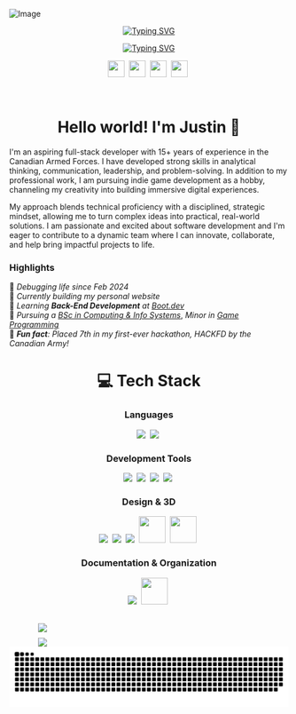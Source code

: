 ![Image](https://github.com/user-attachments/assets/6949e984-6f5c-4001-be6b-d7a1ed8cbf81)


<p align="center">
<a href="https://git.io/typing-svg"><img src="https://readme-typing-svg.demolab.com?font=Roboto+Mono&weight=500&size=40&duration=3000&pause=500&color=18677F&center=true&vCenter=true&width=435&height=50&lines=Full+Stack+Web+Dev;Indie+Game+Dev" alt="Typing SVG" /></a>
</p>
<p align="center">
<a href="https://git.io/typing-svg"><img src="https://readme-typing-svg.demolab.com?font=Roboto+Mono&weight=500&size=30&duration=3000&pause=500&color=18677F&center=true&vCenter=true&width=435&height=50&lines=Coding%2C+Creating%2C+Gaming" alt="Typing SVG" /></a>
</p>
<p align="center">
<a href = "mailto: justin.mnge@gmail.com"><img src="https://skillicons.dev/icons?i=gmail" width="30" height="30"></a>&nbsp;
<a href="https://www.facebook.com/justin.mnge1"><img src="https://github.com/user-attachments/assets/1db60db7-6a4f-4431-a588-73f424e03583" width="30" height="30"></a>&nbsp;
<a href="https://www.instagram.com/j.mnge/"><img src="https://skillicons.dev/icons?i=instagram" width="30" height="30"></a>&nbsp;
<a href="https://www.linkedin.com/in/justin-mnge/"><img src="https://github.com/user-attachments/assets/39e300d9-4ca7-4c69-975a-1e7289e93a46" width="30" height="30"></a>&nbsp;
</p>

<p align="center">
 <img src="https://komarev.com/ghpvc/?username=justinmnge&style=flat-square&color=red" alt=""/>
</p>

<h1 align="center"> 
 Hello world! I'm Justin 👋 
</h1>

I'm an aspiring full-stack developer with 15+ years of experience in the Canadian Armed Forces. I have developed strong skills in analytical thinking, communication, leadership, and problem-solving. In addition to my professional work, I am pursuing indie game development as a hobby, channeling my creativity into building immersive digital experiences.

My approach blends technical proficiency with a disciplined, strategic mindset, allowing me to turn complex ideas into practical, real-world solutions. I am passionate and excited about software development and I'm eager to contribute to a dynamic team where I can innovate, collaborate, and help bring impactful projects to life.

### Highlights 
 
<p align="left">
 
 🐛 *Debugging life since Feb 2024*<br>
🔭 *Currently building my personal website*<br>
🌱 *Learning __Back-End Development__ at* [*Boot.dev*](https://boot.dev)<br>
🎯 *Pursuing a* [*BSc in Computing & Info Systems*](https://www.athabascau.ca/programs/summary/bachelor-of-science-in-computing-and-information-systems.html#overview), *Minor in* [*Game Programming*](https://www.athabascau.ca/calendar/undergraduate/program-regulations/degrees/bsc-minor-in-game-programming.html)<br>
🎲 *__Fun fact__: Placed 7th in my first-ever hackathon, HACKFD by the Canadian Army!*<br>

<h1 align="center">
 💻 Tech Stack
</h1>

<h3 align="center">
 Languages
</h3>

<p align="center">
 <img src="https://skillicons.dev/icons?i=go">&nbsp;
 <img src="https://skillicons.dev/icons?i=py">&nbsp;
</p>

<h3 align="center">
 Development Tools
</h3>
<p align="center">
 <img src="https://skillicons.dev/icons?i=bash">&nbsp;
 <img src="https://skillicons.dev/icons?i=git">&nbsp;
 <img src="https://skillicons.dev/icons?i=github">&nbsp;
 <img src="https://skillicons.dev/icons?i=vscode">&nbsp;
</p>

<h3 align="center">
 Design & 3D
</h3>
<p align="center">
 <img src="https://skillicons.dev/icons?i=figma">&nbsp;
 <img src="https://skillicons.dev/icons?i=ps">&nbsp;
 <img src="https://skillicons.dev/icons?i=blender">&nbsp;
 <img src="https://github.com/user-attachments/assets/77b01264-6f49-4532-ac60-38b0b95a27f5" width="48" height="48">&nbsp;
 <img src="https://github.com/user-attachments/assets/68ce5212-519e-49f8-adcf-36ff0a5424fa" width="48" height="48">&nbsp;
</p>

<h3 align="center">
 Documentation & Organization
</h3>
<p align="center">
 <img src="https://skillicons.dev/icons?i=notion">&nbsp;
 <img src="https://github.com/user-attachments/assets/d28b41f3-f9c6-4cb0-a5b2-379c5445ede0" width="48" height="48">&nbsp;
</p>


<br>
<div align="center" style="display: flex; justify-content: center; gap: 10px; flex-wrap: wrap;">
  <img style="min-width: 400px; max-width: 48%;" src="https://github-readme-stats.vercel.app/api?username=justinmnge&show_icons=true&theme=noctis_minimus" />
  <img style="min-width: 400px; max-width: 48%;" src="https://github-readme-stats-git-masterrstaa-rickstaa.vercel.app/api/top-langs?username=justinmnge&show_icons=true&locale=en&layout=compact&theme=noctis_minimus&langs_count=10&card_width=320" />
</div>

<picture>
  <source media="(prefers-color-scheme: dark)" srcset="https://raw.githubusercontent.com/justinmnge/justinmnge/output/github-snake-dark.svg" />
  <source media="(prefers-color-scheme: light)" srcset="https://raw.githubusercontent.com/justinmnge/justinmnge/output/github-snake.svg" />
  <img alt="github-snake" src="https://raw.githubusercontent.com/justinmnge/justinmnge/output/github-snake.svg" />
</picture>

<!--
**justinmnge/justinmnge** is a ✨ _special_ ✨ repository because its `README.md` (this file) appears on your GitHub profile.

Here are some ideas to get you started:

- 🔭 I’m currently working on ...
- 🌱 I’m currently learning ...
- 👯 I’m looking to collaborate on ...
- 🤔 I’m looking for help with ...
- 💬 Ask me about ...
- 📫 How to reach me: ...
- 😄 Pronouns: ...
- ⚡ Fun fact: ...
-->
